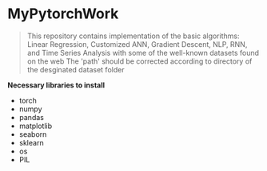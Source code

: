 # MyPytorchWork

> This repository contains implementation of the basic algorithms: Linear Regression, Customized ANN, Gradient Descent, NLP, RNN, and Time Series Analysis 
> with some of the well-known datasets found on the web
> The 'path' should be corrected according to directory of the desginated dataset folder 


**Necessary libraries to install**

- torch 
- numpy
- pandas
- matplotlib
- seaborn
- sklearn
- os
- PIL

